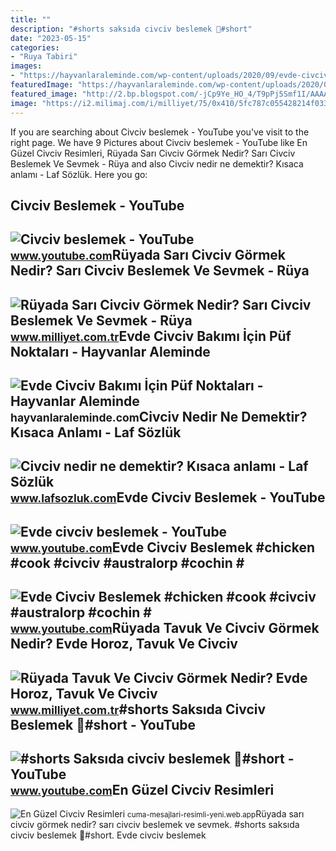 ```yaml
---
title: ""
description: "#shorts saksıda civciv beslemek 🤭#short"
date: "2023-05-15"
categories:
- "Ruya Tabiri"
images:
- "https://hayvanlaraleminde.com/wp-content/uploads/2020/09/evde-civciv-bakimi.jpg"
featuredImage: "https://hayvanlaraleminde.com/wp-content/uploads/2020/09/evde-civciv-bakimi.jpg"
featured_image: "http://2.bp.blogspot.com/-jCp9Ye_HO_4/T9pPj5Smf1I/AAAAAAAAEX0/ILoEr_xTZGw/s1600/civciv_yumurta.jpg"
image: "https://i2.milimaj.com/i/milliyet/75/0x410/5fc787c055428214f0330cfa.jpg"
---
```


If you are searching about Civciv beslemek - YouTube you've visit to the right page. We have 9 Pictures about Civciv beslemek - YouTube like En Güzel Civciv Resimleri, Rüyada Sarı Civciv Görmek Nedir? Sarı Civciv Beslemek Ve Sevmek - Rüya and also Civciv nedir ne demektir? Kısaca anlamı - Laf Sözlük. Here you go:

Civciv Beslemek - YouTube
-------------------------

 ![Civciv beslemek - YouTube](https://i.ytimg.com/vi/u6hQf-fnsgM/hqdefault.jpg) <small>www.youtube.com</small>Rüyada Sarı Civciv Görmek Nedir? Sarı Civciv Beslemek Ve Sevmek - Rüya
----------------------------------------------------------------------

 ![Rüyada Sarı Civciv Görmek Nedir? Sarı Civciv Beslemek Ve Sevmek - Rüya](https://i2.milimaj.com/i/milliyet/75/0x410/5fc787c055428214f0330cfa.jpg) <small>www.milliyet.com.tr</small>Evde Civciv Bakımı İçin Püf Noktaları - Hayvanlar Aleminde
----------------------------------------------------------

 ![Evde Civciv Bakımı İçin Püf Noktaları - Hayvanlar Aleminde](https://hayvanlaraleminde.com/wp-content/uploads/2020/09/evde-civciv-bakimi.jpg) <small>hayvanlaraleminde.com</small>Civciv Nedir Ne Demektir? Kısaca Anlamı - Laf Sözlük
----------------------------------------------------

 ![Civciv nedir ne demektir? Kısaca anlamı - Laf Sözlük](http://2.bp.blogspot.com/-jCp9Ye_HO_4/T9pPj5Smf1I/AAAAAAAAEX0/ILoEr_xTZGw/s1600/civciv_yumurta.jpg) <small>www.lafsozluk.com</small>Evde Civciv Beslemek - YouTube
------------------------------

 ![Evde civciv beslemek - YouTube](https://i.ytimg.com/vi/m-OAPYuuEZw/maxresdefault.jpg) <small>www.youtube.com</small>Evde Civciv Beslemek #chicken #cook #civciv #australorp #cochin #
-----------------------------------------------------------------

 ![Evde Civciv Beslemek #chicken #cook #civciv #australorp #cochin #](https://i.ytimg.com/vi/RdkaKlxjJ7g/maxres2.jpg?sqp=-oaymwEoCIAKENAF8quKqQMcGADwAQH4Ac4FgAKACooCDAgAEAEYZSBWKEwwDw==&rs=AOn4CLDSAkIjTZGIBjZDvBpay-gOyDaQPw) <small>www.youtube.com</small>Rüyada Tavuk Ve Civciv Görmek Nedir? Evde Horoz, Tavuk Ve Civciv
----------------------------------------------------------------

 ![Rüyada Tavuk Ve Civciv Görmek Nedir? Evde Horoz, Tavuk Ve Civciv](https://image.milimaj.com/i/milliyet/75/0x0/5fcadcb355428728b479b9d7.jpg) <small>www.milliyet.com.tr</small>\#shorts Saksıda Civciv Beslemek 🤭#short - YouTube
--------------------------------------------------

 ![#shorts Saksıda civciv beslemek 🤭#short - YouTube](https://i.ytimg.com/vi/btNBYe0VOVY/maxres2.jpg?sqp=-oaymwEoCIAKENAF8quKqQMcGADwAQH4Ac4FgAKACooCDAgAEAEYciBkKD8wDw==&rs=AOn4CLDo2urildnMrbiM5AKHkiTpMFdl2A) <small>www.youtube.com</small>En Güzel Civciv Resimleri
-------------------------

 ![En Güzel Civciv Resimleri](https://www.miyhav.com/icerik/uploads/2019/04/civciv-hakkinda-bilgiler-1024x768.jpg) <small>cuma-mesajlari-resimli-yeni.web.app</small>Rüyada sarı civciv görmek nedir? sarı civciv beslemek ve sevmek. #shorts saksıda civciv beslemek 🤭#short. Evde civciv beslemek
